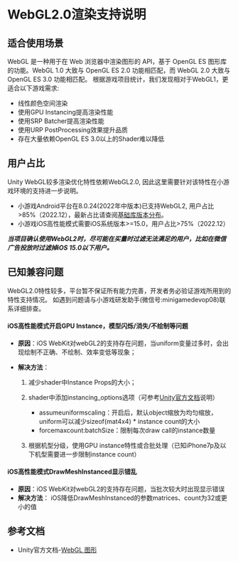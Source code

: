 # WebGL2.0渲染支持说明
 
## 适合使用场景
WebGL 是一种用于在 Web 浏览器中渲染图形的 API，基于 OpenGL ES 图形库的功能。WebGL 1.0 大致与 OpenGL ES 2.0 功能相匹配，而 WebGL 2.0 大致与 OpenGL ES 3.0 功能相匹配。
根据游戏项目统计，我们发现相对于WebGL1，更适合以下游戏需求:
- 线性颜色空间渲染
- 使用GPU Instancing提高渲染性能
- 使用SRP Batcher提高渲染性能
- 使用URP PostProcessing效果提升品质
- 存在大量依赖OpenGL ES 3.0以上的Shader难以降低


## 用户占比
Unity WebGL较多渲染优化特性依赖WebGL2.0, 因此这里需要针对该特性在小游戏环境的支持进一步说明。
- 小游戏Android平台在8.0.24(2022年中版本)已支持WebGL2, 用户占比>85%（2022.12），最新占比请查阅[基础库版本分布](https://developers.weixin.qq.com/minigame/dev/guide/runtime/client-lib/version.html)。
- 小游戏iOS高性能模式需要iOS系统版本>=15.0，用户占比>75%（2022.12）

***当项目确认使用WebGL2时，尽可能在买量时过滤无法满足的用户，比如在微信广告投放时过滤掉iOS 15.0以下用户。*** 

## 已知兼容问题
 WebGL2.0特性较多，平台暂不保证所有能力完善，开发者务必验证游戏所用到的特性支持情况。
 如遇到问题请与小游戏研发助手(微信号:minigamedevop08)联系详细排查。
 
#### iOS高性能模式开启GPU Instance，模型闪烁/消失/不绘制等问题
  - **原因**：iOS WebKit对webGL2的支持存在问题，当uniform变量过多时，会出现绘制不正确、不绘制、效率变低等现象；
  - **解决方法**：

    1. 减少shader中Instance Props的大小；
    2. shader中添加instancing_options选项（可参考[Unity官方文档](https://docs.unity3d.com/Manual/gpu-instancing-shader.html)说明）

  		- assumeuniformscaling：开启后，默认object缩放为均匀缩放，uniform可以减少sizeof(mat4x4) * instance count的大小
  		- forcemaxcount:batchSize：限制每次draw call的instance数量
	
    3. 根据机型分级，使用GPU instance特性或合批处理（已知iPhone7p及以下机型需要进一步限制instance count）

#### iOS高性能模式DrawMeshInstanced显示错乱
    
   - **原因**：iOS WebKit对webGL2的支持存在问题，当批次较大时出现显示错误
   - **解决方法**：
       iOS降低DrawMeshInstanced的参数matrices、count为32或更小的值

## 参考文档
- Unity官方文档-[WebGL 图形](https://docs.unity3d.com/cn/2021.2/Manual/webgl-graphics.html)

